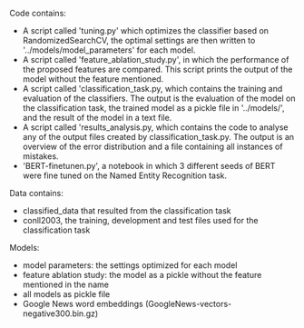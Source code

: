 Code contains:
- A script called 'tuning.py' which optimizes the classifier based on RandomizedSearchCV, the optimal settings are then written to '../models/model_parameters' for each model.
- A script called 'feature_ablation_study.py', in which the performance of the proposed features are compared. This script prints the output of the model without the feature mentioned.
- A script called 'classification_task.py, which contains the training and evaluation of the classifiers. The output is the evaluation of the model on the classification task, the trained model as a pickle file in '../models/', and the result of the model in a text file.
- A script called 'results_analysis.py, which contains the code to analyse any of the output files created by classification_task.py. The output is an overview of the error distribution and a file containing all instances of mistakes.
- 'BERT-finetunen.py', a notebook in which 3 different seeds of BERT were fine tuned on the Named Entity Recognition task.

Data contains:
- classified_data that resulted from the classification task
- conll2003, the training, development and test files used for the classification task

Models:
- model parameters: the settings optimized for each model
- feature ablation study: the model as a pickle without the feature mentioned in the name
- all models as pickle file
- Google News word embeddings (GoogleNews-vectors-negative300.bin.gz)